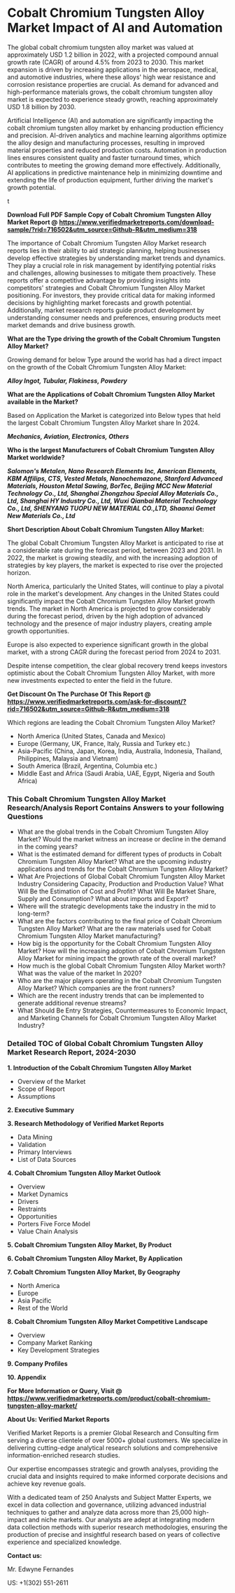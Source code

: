<meta name="title" content="Global Cobalt Chromium Tungsten Alloy Market Impact of AI and Automation"><meta name="description" content="The global cobalt chromium tungsten alloy market was valued at approximately USD 1.2 billion in 2022, with a projected compound annual growth rate (CAGR) of around 4.5"><meta name="title" content="Cobalt Chromium Tungsten Alloy Market Size, Share, Scope, Trends, Growth, Opportunities, Analysis, Forecast"><h1>Cobalt Chromium Tungsten Alloy Market Impact of AI and Automation</h1><p>The global cobalt chromium tungsten alloy market was valued at approximately USD 1.2 billion in 2022, with a projected compound annual growth rate (CAGR) of around 4.5% from 2023 to 2030. This market expansion is driven by increasing applications in the aerospace, medical, and automotive industries, where these alloys' high wear resistance and corrosion resistance properties are crucial. As demand for advanced and high-performance materials grows, the cobalt chromium tungsten alloy market is expected to experience steady growth, reaching approximately USD 1.8 billion by 2030.</p><p>Artificial Intelligence (AI) and automation are significantly impacting the cobalt chromium tungsten alloy market by enhancing production efficiency and precision. AI-driven analytics and machine learning algorithms optimize the alloy design and manufacturing processes, resulting in improved material properties and reduced production costs. Automation in production lines ensures consistent quality and faster turnaround times, which contributes to meeting the growing demand more effectively. Additionally, AI applications in predictive maintenance help in minimizing downtime and extending the life of production equipment, further driving the market's growth potential.</p>t</p><p id="" class=""><strong>Download Full PDF Sample Copy of Cobalt Chromium Tungsten Alloy Market Report @ <a href="https://www.verifiedmarketreports.com/download-sample/?rid=716502&utm_source=Github-R&utm_medium=318" target="_blank">https://www.verifiedmarketreports.com/download-sample/?rid=716502&utm_source=Github-R&utm_medium=318</a></strong></p><p>The importance of&nbsp;Cobalt Chromium Tungsten Alloy Market research reports lies in their ability to aid strategic planning, helping businesses develop effective strategies by understanding market trends and dynamics. They play a crucial role in risk management by identifying potential risks and challenges, allowing businesses to mitigate them proactively. These reports offer a competitive advantage by providing insights into competitors' strategies and Cobalt Chromium Tungsten Alloy Market positioning. For investors, they provide critical data for making informed decisions by highlighting market forecasts and growth potential. Additionally, market research reports guide product development by understanding consumer needs and preferences, ensuring products meet market demands and drive business growth.</p><p><strong>What are the&nbsp;Type driving the growth of the Cobalt Chromium Tungsten Alloy Market?</strong></p><p id="" class="">Growing demand for below Type around the world has had a direct impact on the growth of the Cobalt Chromium Tungsten Alloy Market:</p><em><strong>Alloy Ingot, Tubular, Flakiness, Powdery</strong></em></p><strong>What are the&nbsp;Applications&nbsp;of Cobalt Chromium Tungsten Alloy Market available in the Market?</strong></p><p id="" class="">Based on Application the Market is categorized into Below types that held the largest Cobalt Chromium Tungsten Alloy Market share In 2024.</p><em><strong>Mechanics, Aviation, Electronics, Others</strong></em></p><strong>Who is the largest Manufacturers of Cobalt Chromium Tungsten Alloy Market worldwide?</strong></p><p><em><strong>Salomon's Metalen, Nano Research Elements Inc, American Elements, KBM Affilips, CTS, Vested Metals, Nanochemazone, Stanford Advanced Materials, Houston Metal Sawing, BorTec, Beijing MCC New Material Technology Co., Ltd, Shanghai Zhongzhou Special Alloy Materials Co., Ltd, Shanghai HY Industry Co., Ltd, Wuxi Qianbai Material Technology Co., Ltd, SHENYANG TUOPU NEW MATERIAL CO.,LTD, Shaanxi Gemet New Materials Co., Ltd</strong></em></p><p id="" class=""><strong>Short Description About Cobalt Chromium Tungsten Alloy Market:</strong></p><p>The global Cobalt Chromium Tungsten Alloy Market is anticipated to rise at a considerable rate during the forecast period, between 2023 and 2031. In 2022, the market is growing steadily, and with the increasing adoption of strategies by key players, the market is expected to rise over the projected horizon.</p><p>North America, particularly the United States, will continue to play a pivotal role in the market's development. Any changes in the United States could significantly impact the Cobalt Chromium Tungsten Alloy Market growth trends. The market in North America is projected to grow considerably during the forecast period, driven by the high adoption of advanced technology and the presence of major industry players, creating ample growth opportunities.</p><p>Europe is also expected to experience significant growth in the global market, with a strong CAGR during the forecast period from 2024 to 2031.</p><p>Despite intense competition, the clear global recovery trend keeps investors optimistic about the Cobalt Chromium Tungsten Alloy Market, with more new investments expected to enter the field in the future.</p><p id="" class=""><strong>Get Discount On The Purchase Of This Report @ <a href="https://www.verifiedmarketreports.com/ask-for-discount/?rid=716502&utm_source=Github-R&utm_medium=318" target="_blank">https://www.verifiedmarketreports.com/ask-for-discount/?rid=716502&utm_source=Github-R&utm_medium=318</a></strong></p>Which regions are leading the Cobalt Chromium Tungsten Alloy Market?</p><ul><li>North America (United States, Canada and Mexico)</li><li>Europe (Germany, UK, France, Italy, Russia and Turkey etc.)</li><li>Asia-Pacific (China, Japan, Korea, India, Australia, Indonesia, Thailand, Philippines, Malaysia and Vietnam)</li><li>South America (Brazil, Argentina, Columbia etc.)</li><li>Middle East and Africa (Saudi Arabia, UAE, Egypt, Nigeria and South Africa)</li></ul><h3 id="" class="">This Cobalt Chromium Tungsten Alloy Market Research/Analysis Report Contains Answers to your following Questions</h3><ul><li>What are the global trends in the Cobalt Chromium Tungsten Alloy Market? Would the market witness an increase or decline in the demand in the coming years?</li><li>What is the estimated demand for different types of products in Cobalt Chromium Tungsten Alloy Market? What are the upcoming industry applications and trends for the Cobalt Chromium Tungsten Alloy Market?</li><li>What Are Projections of Global Cobalt Chromium Tungsten Alloy Market Industry Considering Capacity, Production and Production Value? What Will Be the Estimation of Cost and Profit? What Will Be Market Share, Supply and Consumption? What about imports and Export?</li><li>Where will the strategic developments take the industry in the mid to long-term?</li><li>What are the factors contributing to the final price of Cobalt Chromium Tungsten Alloy Market? What are the raw materials used for Cobalt Chromium Tungsten Alloy Market manufacturing?</li><li>How big is the opportunity for the Cobalt Chromium Tungsten Alloy Market? How will the increasing adoption of Cobalt Chromium Tungsten Alloy Market for mining impact the growth rate of the overall market?</li><li>How much is the global Cobalt Chromium Tungsten Alloy Market worth? What was the value of the market In 2020?</li><li>Who are the major players operating in the Cobalt Chromium Tungsten Alloy Market? Which companies are the front runners?</li><li>Which are the recent industry trends that can be implemented to generate additional revenue streams?</li><li>What Should Be Entry Strategies, Countermeasures to Economic Impact, and Marketing Channels for Cobalt Chromium Tungsten Alloy Market Industry?</li></ul><h3 id="" class="">Detailed TOC of Global Cobalt Chromium Tungsten Alloy Market Research Report, 2024-2030</h3><p id="" class=""><strong>1. Introduction of the Cobalt Chromium Tungsten Alloy Market</strong></p><ul><li>Overview of the Market</li><li>Scope of Report</li><li>Assumptions</li></ul><p id="" class=""><strong>2. Executive Summary</strong></p><p id="" class=""><strong>3. Research Methodology of Verified Market Reports</strong></p><ul><li>Data Mining</li><li>Validation</li><li>Primary Interviews</li><li>List of Data Sources</li></ul><p id="" class=""><strong>4. Cobalt Chromium Tungsten Alloy Market Outlook</strong></p><ul><li>Overview</li><li>Market Dynamics</li><li>Drivers</li><li>Restraints</li><li>Opportunities</li><li>Porters Five Force Model</li><li>Value Chain Analysis</li></ul><p id="" class=""><strong>5. Cobalt Chromium Tungsten Alloy Market, By Product</strong></p><p id="" class=""><strong>6. Cobalt Chromium Tungsten Alloy Market, By Application</strong></p><p id="" class=""><strong>7. Cobalt Chromium Tungsten Alloy Market, By Geography</strong></p><ul><li>North America</li><li>Europe</li><li>Asia Pacific</li><li>Rest of the World</li></ul><p id="" class=""><strong>8. Cobalt Chromium Tungsten Alloy Market Competitive Landscape</strong></p><ul><li>Overview</li><li>Company Market Ranking</li><li>Key Development Strategies</li></ul><p id="" class=""><strong>9. Company Profiles</strong></p><p id="" class=""><strong>10. Appendix</strong></p><p id="" class=""><strong>For More Information or Query, Visit @ <a href="https://www.verifiedmarketreports.com/product/cobalt-chromium-tungsten-alloy-market/" target="_blank">https://www.verifiedmarketreports.com/product/cobalt-chromium-tungsten-alloy-market/</a></strong></p><p id="" class=""><strong>About Us: Verified Market Reports</strong></p><p id="" class="">Verified Market Reports is a premier Global Research and Consulting firm serving a diverse clientele of over 5000+ global customers. We specialize in delivering cutting-edge analytical research solutions and comprehensive information-enriched research studies.</p><p id="" class="">Our expertise encompasses strategic and growth analyses, providing the crucial data and insights required to make informed corporate decisions and achieve key revenue goals.</p><p id="" class="">With a dedicated team of 250 Analysts and Subject Matter Experts, we excel in data collection and governance, utilizing advanced industrial techniques to gather and analyze data across more than 25,000 high-impact and niche markets. Our analysts are adept at integrating modern data collection methods with superior research methodologies, ensuring the production of precise and insightful research based on years of collective experience and specialized knowledge.</p><p id="" class=""><strong>Contact us:</strong></p><p id="" class="">Mr. Edwyne Fernandes</p><p id="" class="">US: +1(302) 551-2611</p>
